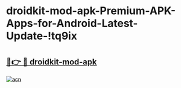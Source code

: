 # droidkit-mod-apk-Premium-APK-Apps-for-Android-Latest-Update-!tq9ix

# <h2><a href="https://kajo7o.esa.edu.pl?title=droidkit-mod-apk&ref=tq9ix">🔗👉 🔴 droidkit-mod-apk</a></h2>

[![acn](https://github.com/user-attachments/assets/0f9c940e-d8b0-45ae-aac7-cd30a18b3e1c)](https://kajo7o.esa.edu.pl?title=droidkit-mod-apk&ref=tq9ix)

